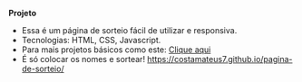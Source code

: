 **Projeto**

- Essa é um página de sorteio fácil de utilizar e responsiva. 
- Tecnologias: HTML, CSS, Javascript.
- Para mais projetos básicos como este: [Clique aqui](https://costamateus7.github.io/portifolio/)
- É só colocar os nomes e sortear!
https://costamateus7.github.io/pagina-de-sorteio/
